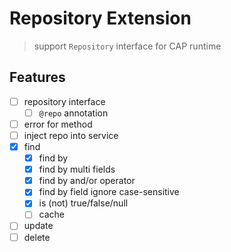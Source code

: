 # Repository Extension

> support `Repository` interface for CAP runtime


## Features


- [ ] repository interface
  - [ ] `@repo` annotation
- [ ] error for method
- [ ] inject repo into service
- [x] find
  - [x] find by
  - [x] find by multi fields
  - [x] find by and/or operator 
  - [x] find by field ignore case-sensitive
  - [x] is (not) true/false/null
  - [ ] cache
- [ ] update
- [ ] delete
